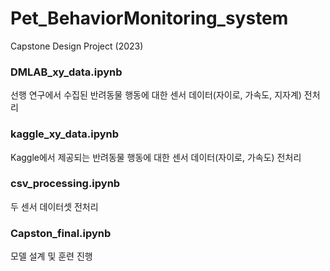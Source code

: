# Pet_BehaviorMonitoring_system
Capstone Design Project (2023)


### DMLAB_xy_data.ipynb
선행 연구에서 수집된 반려동물 행동에 대한 센서 데이터(자이로, 가속도, 지자계) 전처리

### kaggle_xy_data.ipynb
Kaggle에서 제공되는 반려동물 행동에 대한 센서 데이터(자이로, 가속도) 전처리

### csv_processing.ipynb
두 센서 데이터셋 전처리

### Capston_final.ipynb
모델 설계 및 훈련 진행
